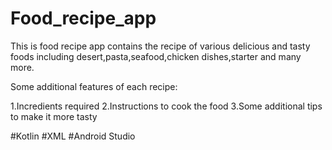 # Food_recipe_app

This is food recipe app contains the recipe of various delicious and tasty foods including desert,pasta,seafood,chicken dishes,starter and many more.

Some additional features of each recipe:


1.Incredients required
2.Instructions to cook the food
3.Some additional tips to make it more tasty 

#Kotlin
#XML
#Android Studio
